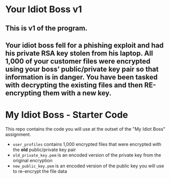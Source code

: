 <h1>Your Idiot Boss v1</h1>

<h2>This is v1 of the program.</h2>

<h2>Your idiot boss fell for a phishing exploit and had his private RSA key stolen from his laptop. All 1,000 of your customer files were encrypted using your boss’ public/private key pair so that information is in danger. You have been tasked with decrypting the existing files and then RE-encrypting them with a new key.</h2>

# My Idiot Boss - Starter Code

This repo contains the code you will use at the outset of the "My Idiot Boss" assignment.

* `user_profiles` contains 1,000 encrypted files that were encrypted with the **old** public/private key pair
* `old_private_key.pem` is an encoded version of the private key from the original encryption
* `new_public_key.pem` is an encoded version of the public key you will use to re-encrypt the file data